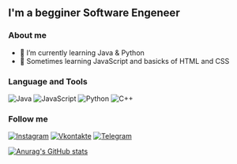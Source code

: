 ## I'm a begginer Software Engeneer

### About me 
- 🌱 I’m currently learning Java & Python
- 🎸 Sometimes learning JavaScript and basicks of HTML and CSS

### Language and Tools
![Java](https://img.shields.io/badge/-Java-090909?style=for-the-badge&logo=Java&logoColor=fc8732)
![JavaScript](https://img.shields.io/badge/-JavaScript-090909?style=for-the-badge&logo=JavaScript&logoColor=f7f020)
![Python](https://img.shields.io/badge/-Python-090909?style=for-the-badge&logo=Python&logoColor=26f514)
![C++](https://img.shields.io/badge/-C++-090909?style=for-the-badge&logo=C%2b%2b&logoColor=151ceb)


### Follow me
[![Instagram](https://img.shields.io/badge/-Instagram-090909?style=for-the-badge&logo=Instagram&logoColor=eb106b)](https://www.instagram.com/daniil_ivch/)
[![Vkontakte](https://img.shields.io/badge/-Vkontakte-090909?style=for-the-badge&logo=Vk&logoColor=1815e8)](https://vk.com/danielangl)
[![Telegram](https://img.shields.io/badge/-Telegram-090909?style=for-the-badge&logo=Telegram&logoColor=1815e8)](https://t.me/DFSM_ONES)

[![Anurag's GitHub stats](https://github-readme-stats.vercel.app/api?username=Nerogen&show_icons=true&theme=radical)](https://github.com/anuraghazra/github-readme-stats)
